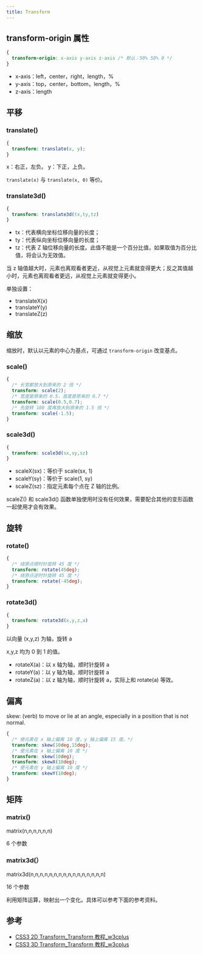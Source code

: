 ```yaml
---
title: Transform
---
```


## transform-origin 属性

```css
{
  transform-origin: x-axis y-axis z-axis /* 默认：50% 50% 0 */
}
```

- x-axis：left，center，right，length，%
- y-axis：top，center，bottom，length，%
- z-axis：length

## 平移

### translate()
```css
{
  transform: translate(x, y);
}
```

x：右正，左负。
y：下正，上负。

`translate(x)` 与 `translate(x, 0)` 等价。

### translate3d()

```css
{
  transform: translate3d(tx,ty,tz)
}
```

- tx：代表横向坐标位移向量的长度；
- ty：代表纵向坐标位移向量的长度；
- tz：代表 Z 轴位移向量的长度。此值不能是一个百分比值，如果取值为百分比值，将会认为无效值。

当 z 轴值越大时，元素也离观看者更近，从视觉上元素就变得更大；反之其值越小时，元素也离观看者更远，从视觉上元素就变得更小。

单独设置：

- translateX(x)
- translateY(y)
- translateZ(z)

## 缩放

缩放时，默认以元素的中心为基点，可通过 `transform-origin` 改变基点。

### scale()

```css
{
  /* 长宽都放大到原来的 2 倍 */
  transform: scale(2);
  /* 宽度是原来的 0.5，高度是原来的 0.7 */
  transform: scale(0.5,0.7);
  /* 先旋转 180 度再放大到原来的 1.5 倍 */
  transform: scale(-1.5);
}
```

### scale3d()

```css
{
  transform: scale3d(sx,sy,sz)
}
```

* scaleX(sx)：等价于 scale(sx, 1)
* scaleY(sy)：等价于 scale(1, sy)
* scaleZ(sz)：指定元素每个点在 Z 轴的比例。

scaleZ() 和 scale3d() 函数单独使用时没有任何效果，需要配合其他的变形函数一起使用才会有效果。

## 旋转

### rotate()

```css
{
  /* 绕原点顺时针旋转 45 度 */
  transform: rotate(45deg);
  /* 绕原点逆时针旋转 45 度 */
  transform: rotate(-45deg);
}
```

### rotate3d()

```css
{
  transform: rotate3d(x,y,z,a)
}
```

以向量 (x,y,z) 为轴，旋转 a

x,y,z 均为 0 到 1 的值。

- rotateX(a)：以 x 轴为轴，顺时针旋转 a
- rotateY(a)：以 y 轴为轴，顺时针旋转 a
- rotateZ(a)：以 z 轴为轴，顺时针旋转 a，实际上和 rotate(a) 等效。

## 偏离

skew: (verb) to move or lie at an angle, especially in a position that is not normal.

```css
{
  /* 使元素在 x 轴上偏离 10 度，y 轴上偏离 15 度。*/
  transform: skew(10deg,15deg);
  /* 使元素在 x 轴上偏离 10 度 */
  transform: skew(10deg);
  transform: skewX(10deg);
  /* 使元素在 y 轴上偏离 10 度 */
  transform: skewY(10deg);
}
```

## 矩阵

### matrix()

matrix(n,n,n,n,n,n)

6 个参数

### matrix3d(）

matrix3d(n,n,n,n,n,n,n,n,n,n,n,n,n,n,n,n)

16 个参数

利用矩阵运算，映射出一个变化。具体可以参考下面的参考资料。

## 参考

- [CSS3 2D Transform_Transform 教程_w3cplus](http://www.w3cplus.com/css3/css3-2d-transform.html)
- [CSS3 3D Transform_Transform 教程_w3cplus](http://www.w3cplus.com/css3/css3-3d-transform.html)
